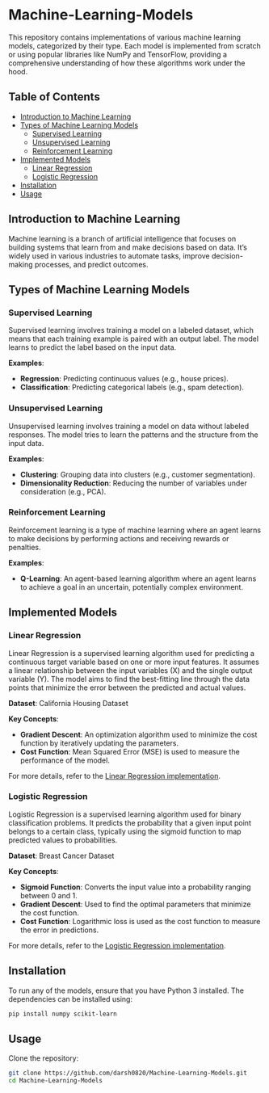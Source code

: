 # **Machine-Learning-Models**

This repository contains implementations of various machine learning models, categorized by their type. Each model is implemented from scratch or using popular libraries like NumPy and TensorFlow, providing a comprehensive understanding of how these algorithms work under the hood.

## **Table of Contents**
- [Introduction to Machine Learning](#introduction-to-machine-learning)
- [Types of Machine Learning Models](#types-of-machine-learning-models)
  - [Supervised Learning](#supervised-learning)
  - [Unsupervised Learning](#unsupervised-learning)
  - [Reinforcement Learning](#reinforcement-learning)
- [Implemented Models](#implemented-models)
  - [Linear Regression](#linear-regression)
  - [Logistic Regression](#logistic-regression)
- [Installation](#installation)
- [Usage](#usage)

## **Introduction to Machine Learning**
Machine learning is a branch of artificial intelligence that focuses on building systems that learn from and make decisions based on data. It’s widely used in various industries to automate tasks, improve decision-making processes, and predict outcomes.

## **Types of Machine Learning Models**

### **Supervised Learning**
Supervised learning involves training a model on a labeled dataset, which means that each training example is paired with an output label. The model learns to predict the label based on the input data.

**Examples**:
- **Regression**: Predicting continuous values (e.g., house prices).
- **Classification**: Predicting categorical labels (e.g., spam detection).

### **Unsupervised Learning**
Unsupervised learning involves training a model on data without labeled responses. The model tries to learn the patterns and the structure from the input data.

**Examples**:
- **Clustering**: Grouping data into clusters (e.g., customer segmentation).
- **Dimensionality Reduction**: Reducing the number of variables under consideration (e.g., PCA).

### **Reinforcement Learning**
Reinforcement learning is a type of machine learning where an agent learns to make decisions by performing actions and receiving rewards or penalties.

**Examples**:
- **Q-Learning**: An agent-based learning algorithm where an agent learns to achieve a goal in an uncertain, potentially complex environment.

## **Implemented Models**

### **Linear Regression**
Linear Regression is a supervised learning algorithm used for predicting a continuous target variable based on one or more input features. It assumes a linear relationship between the input variables (X) and the single output variable (Y). The model aims to find the best-fitting line through the data points that minimize the error between the predicted and actual values.

**Dataset**: California Housing Dataset

**Key Concepts**:
- **Gradient Descent**: An optimization algorithm used to minimize the cost function by iteratively updating the parameters.
- **Cost Function**: Mean Squared Error (MSE) is used to measure the performance of the model.

For more details, refer to the [Linear Regression implementation](implement.py).

### **Logistic Regression**
Logistic Regression is a supervised learning algorithm used for binary classification problems. It predicts the probability that a given input point belongs to a certain class, typically using the sigmoid function to map predicted values to probabilities.

**Dataset**: Breast Cancer Dataset

**Key Concepts**:
- **Sigmoid Function**: Converts the input value into a probability ranging between 0 and 1.
- **Gradient Descent**: Used to find the optimal parameters that minimize the cost function.
- **Cost Function**: Logarithmic loss is used as the cost function to measure the error in predictions.

For more details, refer to the [Logistic Regression implementation](LogisticRegression.py).

## **Installation**
To run any of the models, ensure that you have Python 3 installed. The dependencies can be installed using:

```bash
pip install numpy scikit-learn
```
## **Usage**
Clone the repository:
```bash
git clone https://github.com/darsh0820/Machine-Learning-Models.git
cd Machine-Learning-Models
```